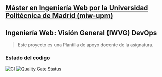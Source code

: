 ## [Máster en Ingeniería Web por la Universidad Politécnica de Madrid (miw-upm)](http://miw.etsisi.upm.es)
## Ingeniería Web: Visión General (IWVG) DevOps
> Este proyecto es una Plantilla de apoyo docente de la asignatura.

### Estado del codigo
[![CI](https://github.com/taras-podolchak/iwvg-devops-podolchak-taras/actions/workflows/ci.yml/badge.svg?branch=develop)](https://github.com/taras-podolchak/iwvg-devops-podolchak-taras/actions/workflows/ci.yml)
[![Quality Gate Status](https://sonarcloud.io/api/project_badges/measure?project=iwvg-devops-podolchak-taras&metric=alert_status)](https://sonarcloud.io/summary/new_code?id=iwvg-devops-podolchak-taras)